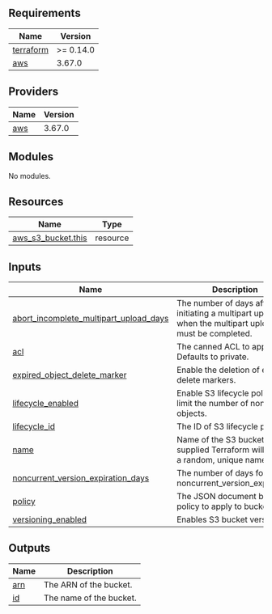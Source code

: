 ## Requirements

| Name | Version |
|------|---------|
| <a name="requirement_terraform"></a> [terraform](#requirement\_terraform) | >= 0.14.0 |
| <a name="requirement_aws"></a> [aws](#requirement\_aws) | 3.67.0 |

## Providers

| Name | Version |
|------|---------|
| <a name="provider_aws"></a> [aws](#provider\_aws) | 3.67.0 |

## Modules

No modules.

## Resources

| Name | Type |
|------|------|
| [aws_s3_bucket.this](https://registry.terraform.io/providers/hashicorp/aws/3.67.0/docs/resources/s3_bucket) | resource |

## Inputs

| Name | Description | Type | Default | Required |
|------|-------------|------|---------|:--------:|
| <a name="input_abort_incomplete_multipart_upload_days"></a> [abort\_incomplete\_multipart\_upload\_days](#input\_abort\_incomplete\_multipart\_upload\_days) | The number of days after initiating a multipart upload when the multipart upload must be completed. | `number` | `7` | no |
| <a name="input_acl"></a> [acl](#input\_acl) | The canned ACL to apply. Defaults to private. | `string` | `"private"` | no |
| <a name="input_expired_object_delete_marker"></a> [expired\_object\_delete\_marker](#input\_expired\_object\_delete\_marker) | Enable the deletion of expired delete markers. | `bool` | `true` | no |
| <a name="input_lifecycle_enabled"></a> [lifecycle\_enabled](#input\_lifecycle\_enabled) | Enable S3 lifecycle policy to limit the number of noncurrent objects. | `bool` | `false` | no |
| <a name="input_lifecycle_id"></a> [lifecycle\_id](#input\_lifecycle\_id) | The ID of S3 lifecycle policy. | `string` | `null` | no |
| <a name="input_name"></a> [name](#input\_name) | Name of the S3 bucket. If not supplied Terraform will assign a random, unique name. | `string` | `null` | no |
| <a name="input_noncurrent_version_expiration_days"></a> [noncurrent\_version\_expiration\_days](#input\_noncurrent\_version\_expiration\_days) | The number of days for noncurrent\_version\_expiration. | `number` | `360` | no |
| <a name="input_policy"></a> [policy](#input\_policy) | The JSON document bucket policy to apply to bucket. | `string` | `null` | no |
| <a name="input_versioning_enabled"></a> [versioning\_enabled](#input\_versioning\_enabled) | Enables S3 bucket versioning. | `bool` | `true` | no |

## Outputs

| Name | Description |
|------|-------------|
| <a name="output_arn"></a> [arn](#output\_arn) | The ARN of the bucket. |
| <a name="output_id"></a> [id](#output\_id) | The name of the bucket. |
